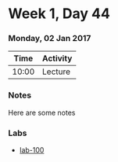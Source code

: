 # Week 1, Day 44

### Monday, 02 Jan 2017

| Time | Activity |
| --- | --- |
| 10:00 | Lecture |

### Notes

Here are some notes

### Labs

- [lab-100](http://www.github.com/learn-co-students/lab-100-web-1117)

